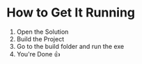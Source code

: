 # How to Get It Running
1. Open the Solution
2. Build the Project
3. Go to the build folder and run the exe
4. You're Done 👍
